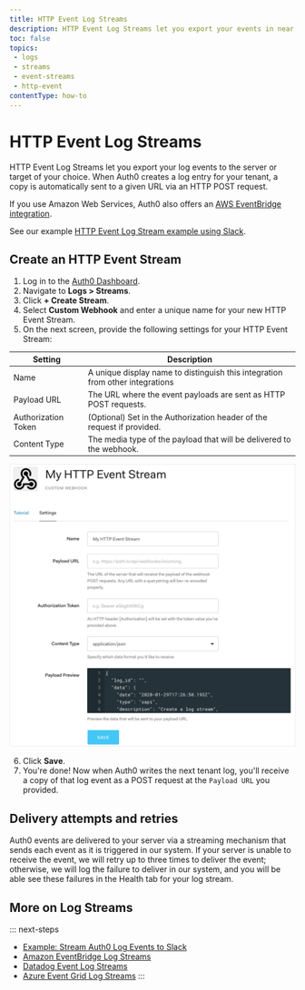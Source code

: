 ```yaml
---
title: HTTP Event Log Streams
description: HTTP Event Log Streams let you export your events in near real-time to your own server.
toc: false
topics:
 - logs
 - streams
 - event-streams
 - http-event
contentType: how-to
---
```


# HTTP Event Log Streams

HTTP Event Log Streams let you export your log events to the server or target of your choice. When Auth0 creates a log entry for your tenant, a copy is automatically sent to a given URL via an HTTP POST request.

If you use Amazon Web Services, Auth0 also offers an [AWS EventBridge integration](/logs/streams/amazon-eventbridge).

See our example [HTTP Event Log Stream example using Slack](/logs/streams/http-event-to-slack).

## Create an HTTP Event Stream

1. Log in to the [Auth0 Dashboard](${manage_url}).
2. Navigate to **Logs > Streams**.
3. Click **+ Create Stream**.
4. Select **Custom Webhook** and enter a unique name for your new HTTP Event Stream.
5. On the next screen, provide the following settings for your HTTP Event Stream:

| Setting | Description |
|---------|-------------|
| Name | A unique display name to distinguish this integration from other integrations |
| Payload URL | The URL where the event payloads are sent as HTTP POST requests. |
| Authorization Token | (Optional) Set in the Authorization header of the request if provided. |
| Content Type | The media type of the payload that will be delivered to the webhook. |

![Create a new HTTP Event Log Stream](/media/articles/logs/http-event-stream.png)

6. Click **Save**.
7. You're done! Now when Auth0 writes the next tenant log, you'll receive a copy of that log event as a POST request at the `Payload URL` you provided.

## Delivery attempts and retries

Auth0 events are delivered to your server via a streaming mechanism that sends each event as it is triggered in our system. If your server is unable to receive the event, we will retry up to three times to deliver the event; otherwise, we will log the failure to deliver in our system, and you will be able see these failures in the Health tab for your log stream.

## More on Log Streams

::: next-steps
* [Example: Stream Auth0 Log Events to Slack](/logs/streams/http-event-to-slack)
* [Amazon EventBridge Log Streams](/logs/streams/amazon-eventbridge)
* [Datadog Event Log Streams](/logs/streams/datadog)
* [Azure Event Grid Log Streams](/logs/streams/azure-event-grid)
:::
